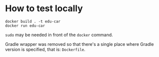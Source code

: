 # How to test locally

```
docker build . -t edu-car
docker run edu-car
```

`sudo` may be needed in front of the `docker` command.

Gradle wrapper was removed so that there's a single place where Gradle version
is specified, that is: `Dockerfile`.

